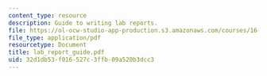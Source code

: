 ```yaml
---
content_type: resource
description: Guide to writing lab reports.
file: https://ol-ocw-studio-app-production.s3.amazonaws.com/courses/16-30-estimation-and-control-of-aerospace-systems-spring-2004/32d1db53f016527c3ffb09a520b3dcc3_lab_report_guide.pdf
file_type: application/pdf
resourcetype: Document
title: lab_report_guide.pdf
uid: 32d1db53-f016-527c-3ffb-09a520b3dcc3
---
```

